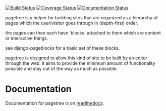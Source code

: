 [![Build Status](https://travis-ci.org/ccnmtl/django-pagetree.svg?branch=master)](https://travis-ci.org/ccnmtl/django-pagetree)
[![Coverage Status](https://coveralls.io/repos/github/ccnmtl/django-pagetree/badge.svg?branch=master)](https://coveralls.io/github/ccnmtl/django-pagetree?branch=master)
[![Documentation Status](https://readthedocs.org/projects/django-pagetree/badge/?version=latest)](https://django-pagetree.readthedocs.org/en/latest/?badge=latest)

pagetree is a helper for building sites that are organized
as a hierarchy of pages which the user/visitor goes through
in (depth-first) order.

the pages can then each have 'blocks' attached to them which
are content or interactive things.

see django-pageblocks for a basic set of these blocks.

pagetree is designed to allow this kind of site to be built by
an editor through the web. it aims to provide the minimum amount
of functionality possible and stay out of the way as much
as possible.

# Documentation

Documentation for pagetree is on
[readthedocs](https://django-pagetree.readthedocs.org).

